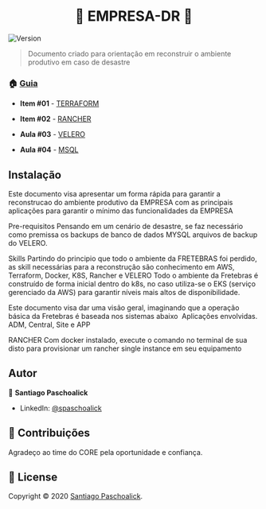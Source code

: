 <h1 align="center">👋 EMPRESA-DR 👋</h1>
<p>
  <img alt="Version" src="https://img.shields.io/badge/version-v0-blue.svg?cacheSeconds=2592000" />
</p>

> Documento criado para orientação em reconstruir o ambiente produtivo em caso de desastre

### 🏠 [Guia](/)

* **Item #01** - [TERRAFORM](https://github.com/msfidelis/terraformando-eks/tree/aula00_vpc)

* **Item #02** - [RANCHER](https://github.com/msfidelis/terraformando-eks/tree/aula01_eks) 

* **Aula #03** - [VELERO](https://github.com/msfidelis/terraformando-eks/tree/aula02_nodes)

* **Aula #04** - [MSQL](https://github.com/msfidelis/terraformando-eks/tree/aula03_traefik)

## Instalação

Este documento visa apresentar um forma rápida para garantir a reconstrucao do ambiente produtivo da EMPRESA com as principais aplicações para garantir o mínimo das funcionalidades da EMPRESA

Pre-requisitos
Pensando em um cenário de desastre, se faz necessário como premissa os backups de banco de dados MYSQL arquivos de backup do VELERO.

Skills
Partindo do principio que todo o ambiente da FRETEBRAS foi perdido, as skill necessárias para a reconstrução são conhecimento em AWS, Terraform, Docker, K8S, Rancher e VELERO
Todo o ambiente da Fretebras é construído de forma inicial dentro do k8s, no caso utiliza-se o EKS (serviço gerenciado da AWS) para garantir níveis mais altos de disponibilidade.

Este documento visa dar uma visão geral, imaginando que a operação básica da Fretebras é baseada nos sistemas abaixo 
Aplicações envolvidas.
ADM, Central, Site e APP

RANCHER
Com docker instalado, execute o comando no terminal de sua disto para provisionar um rancher single instance em seu equipamento


## Autor

👤 **Santiago Paschoalick**

* LinkedIn: [@spaschoalick](linkedin.com/in/spaschoalick)

## 🤝 Contribuições

Agradeço ao time do CORE pela oportunidade e confiança.

## 📝 License

Copyright © 2020 [Santiago Paschoalick](https://github.com/spaschoalick).<br />
